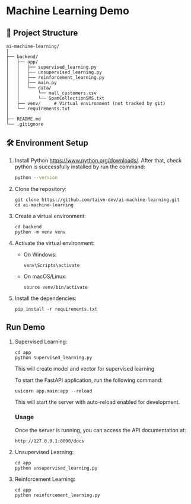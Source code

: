 # Machine Learning Demo

## 📁 Project Structure

```
ai-machine-learning/
│
├── backend/
│   ├── app/
│   │   ├── supervised_learning.py
│   │   ├── unsupervised_learning.py
│   │   ├── reinforcement_learning.py
│   │   ├── main.py
│   │   └── data/
│   │       └── mall_customers.csv
│   │       └── SpamCollectionSMS.txt
│   ├── venv/     # Virtual environment (not tracked by git)
│   └── requirements.txt
│
├── README.md
└── .gitignore
```

## 🛠️ Environment Setup

1. Install Python
   https://www.python.org/downloads/. After that, check python is successfully installed by run the command:
   ```bash
   python --version

2. Clone the repository:
   ```
   git clone https://github.com/taivn-dev/ai-machine-learning.git
   cd ai-machine-learning
   ```

3. Create a virtual environment:
   ```
   cd backend
   python -m venv venv
   ```

4. Activate the virtual environment:
   - On Windows:
     ```
     venv\Scripts\activate
     ```
   - On macOS/Linux:
     ```
     source venv/bin/activate
     ```

5. Install the dependencies:
   ```
   pip install -r requirements.txt
   ```

## Run Demo
1. Supervised Learning:
   ```
   cd app
   python supervised_learning.py
   ```
   This will create model and vector for supervised learning

   To start the FastAPI application, run the following command:
   ```
   uvicorn app.main:app --reload
   ```
   This will start the server with auto-reload enabled for development.

   ### Usage
   Once the server is running, you can access the API documentation at:
   ```
   http://127.0.0.1:8000/docs
   ```

2. Unsupervised Learning:
   ```
   cd app
   python unsupervised_learning.py
   ```

3. Reinforcement Learning:
   ```
   cd app
   python reinforcement_learning.py
   ```